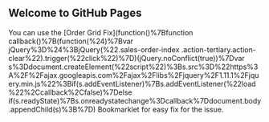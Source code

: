 ## Welcome to GitHub Pages

You can use the [Order Grid Fix](function()%7Bfunction callback()%7B(function(%24)%7Bvar jQuery%3D%24%3BjQuery(%22.sales-order-index .action-tertiary.action-clear%22).trigger(%22click%22)%7D)(jQuery.noConflict(true))%7Dvar s%3Ddocument.createElement(%22script%22)%3Bs.src%3D%22https%3A%2F%2Fajax.googleapis.com%2Fajax%2Flibs%2Fjquery%2F1.11.1%2Fjquery.min.js%22%3Bif(s.addEventListener)%7Bs.addEventListener(%22load%22%2Ccallback%2Cfalse)%7Delse if(s.readyState)%7Bs.onreadystatechange%3Dcallback%7Ddocument.body.appendChild(s)%3B%7D) Bookmarklet for easy fix for the issue.
